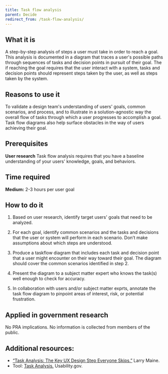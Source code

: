 ```yaml
---
title: Task flow analysis
parent: Decide
redirect_from: /task-flow-analysis/
---
```


## What it is

A step-by-step analysis of steps a user must take in order to reach a goal. This analysis is documented in a diagram that traces a user's possible paths through sequences of tasks and decision points in pursuit of their goal. The if reaching the goal requires that the user interact with a system, tasks and decision points should represent steps taken by the user, as well as steps taken by the system.

## Reasons to use it

To validate a design team's understanding of users' goals, common scenarios, and process, and to illustrate in a solution-agnostic way the overall flow of tasks through which a user progresses to accomplish a goal.  Task flow diagrams also help surface obstacles in the way of users achieving their goal. 

## Prerequisites

**User research** Task flow analysis requires that you have a baseline understanding of your users' knowledge, goals, and behaviors. 

## Time required

**Medium:** 2-3 hours per user goal

## How to do it

1. Based on user research, identify target users' goals that need to be analyzed.

2. For each goal, identify common scenarios and the tasks and decisions that the user or system will perform in each scenario. Don’t make assumptions about which steps are understood.

3. Produce a taskflow diagram that includes each task and decision point that a user might encounter on their way toward their goal. The diagram should cover the common scenarios identified in step 2.  

4. Present the diagram to a subject matter expert who knows the task(s) well enough to check for accuracy.

5. In collaboration with users and/or subject matter exprts, annotate the task flow diagram to pinpoint areas of interest, risk, or potential frustration.

## Applied in government research

No PRA implications. No information is collected from members of the public.

## Additional resources:

- [“Task Analysis: The Key UX Design Step Everyone Skips.”](http://searchenginewatch.com/sew/how-to/2336547/task-analysis-the-key-ux-design-step-everyone-skips) Larry Maine.
- Tool: [Task Analysis.](http://www.usability.gov/how-to-and-tools/methods/task-analysis.html) Usability.gov.

